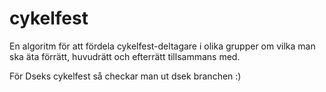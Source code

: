 # cykelfest
En algoritm för att fördela cykelfest-deltagare i olika grupper om vilka man ska äta förrätt, huvudrätt och efterrätt tillsammans med.


För Dseks cykelfest så checkar man ut dsek branchen :)